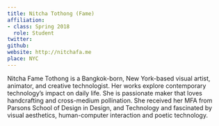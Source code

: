 ```yaml
---
title: Nitcha Tothong (Fame)
affiliation:
- class: Spring 2018
  role: Student
twitter:
github:
website: http://nitchafa.me
place: NYC
---
```

Nitcha Fame Tothong is a Bangkok-born, New York-based visual artist, animator, and creative technologist. Her works explore contemporary technology’s impact on daily life. She is passionate maker that loves handcrafting and cross-medium pollination. She received her MFA from Parsons School of Design in Design, and Technology and fascinated by visual aesthetics, human-computer interaction and poetic technology.
